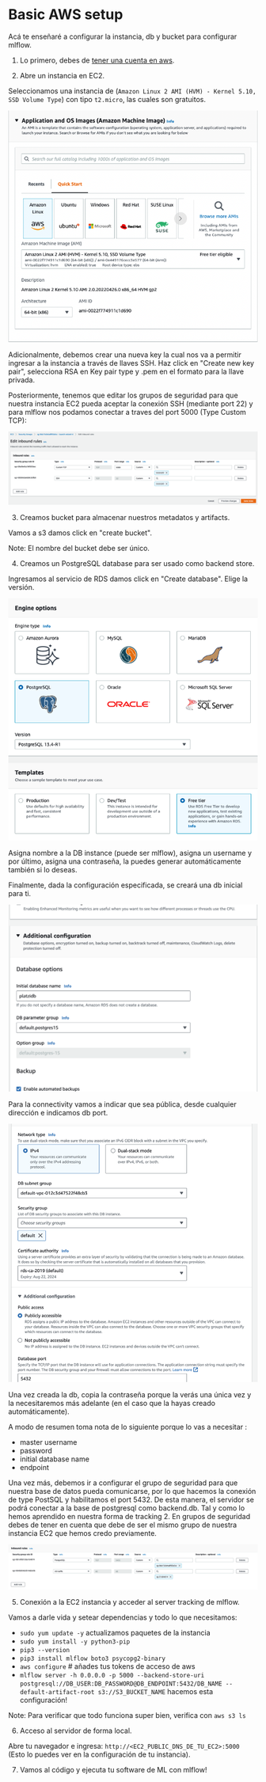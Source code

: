 # Basic AWS setup

Acá te enseñaré a configurar la instancia, db y bucket para configurar mlflow.

1. Lo primero, debes de [tener una cuenta en aws](https://aws.amazon.com/free).

2. Abre un instancia en EC2. 

Seleccionamos una instancia de  (`Amazon Linux 2 AMI (HVM) - Kernel 5.10, SSD Volume Type`) con tipo `t2.micro`, las cuales son gratuitos.


<img src="../images/ec2_os.png/">

Adicionalmente, debemos crear una nueva key la cual nos va a permitir ingresar a la instancia a través de llaves SSH. Haz click en "Create new key pair", selecciona RSA en Key pair type y .pem en el formato para la llave privada. 


Posteriormente, tenemos que editar los grupos de seguridad para que nuestra instancia EC2 pueda aceptar la conexión SSH (mediante port 22) y para mlflow nos podamos conectar a traves del port 5000 (Type Custom TCP):

<img src="../images/security_group.png"/>

3. Creamos bucket para almacenar nuestros metadatos y artifacts.

Vamos a s3 damos click en "create bucket". 

Note: El nombre del bucket debe ser único. 



4. Creamos un PostgreSQL database para ser usado como backend store. 

Ingresamos al servicio de RDS damos click en "Create database". Elige la versión.

<img src="../images/postgresql.png"/>

Asigna nombre a la  DB instance (puede ser mlflow), asigna un username y por último,  asigna una contraseña, la puedes generar automáticamente también si lo deseas. 

Finalmente, dada la configuración especificada, se creará una db inicial para ti. 

<img src="../images/initial_database.png"/>

Para la connectivity vamos a indicar que sea pública, desde cualquier dirección e indicamos db port. 

<img src="../images/connectivity.png"/>

Una vez creada la db, copia la contraseña porque la verás una única vez y la necesitaremos más adelante (en el caso que la hayas creado automáticamente). 

A modo de resumen toma nota de lo siguiente porque lo vas a necesitar :

* master username
* password 
* initial database name
* endpoint

Una vez más, debemos ir a configurar el grupo de seguridad para que nuestra base de datos pueda comunicarse, por lo que hacemos la conexión de type PostSQL y habilitamos el port 5432. De esta manera, el servidor se podrá conectar a la base de postgresql como backend.db. Tal y como lo hemos aprendido en nuestra forma de tracking 2. En grupos de seguridad debes de tener en cuenta que debe de ser el mismo grupo de nuestra instancia EC2 que hemos credo previamente. 

<img src="../images/postgresql_inbound_rule.png"/>

5. Conexión a la EC2 instancia y acceder al server tracking de mlflow. 

Vamos a darle vida y setear dependencias y todo lo que necesitamos:

* `sudo yum update -y` actualizamos paquetes de la instancia
* `sudo yum install -y python3-pip`
*  `pip3 --version`
* `pip3 install mlflow boto3 psycopg2-binary`
* `aws configure`   # añades tus tokens de acceso de aws
* `mlflow server -h 0.0.0.0 -p 5000 --backend-store-uri postgresql://DB_USER:DB_PASSWORD@DB_ENDPOINT:5432/DB_NAME --default-artifact-root s3://S3_BUCKET_NAME` hacemos esta configuración! 

Note: Para verificar que todo funciona super bien, verifica con `aws s3 ls`

6. Acceso al servidor de forma local.

Abre tu navegador e ingresa: `http://<EC2_PUBLIC_DNS_DE_TU_EC2>:5000` (Esto lo puedes ver en la configuración de tu instancia). 

7. Vamos al código y ejecuta tu software de ML con mlflow! 